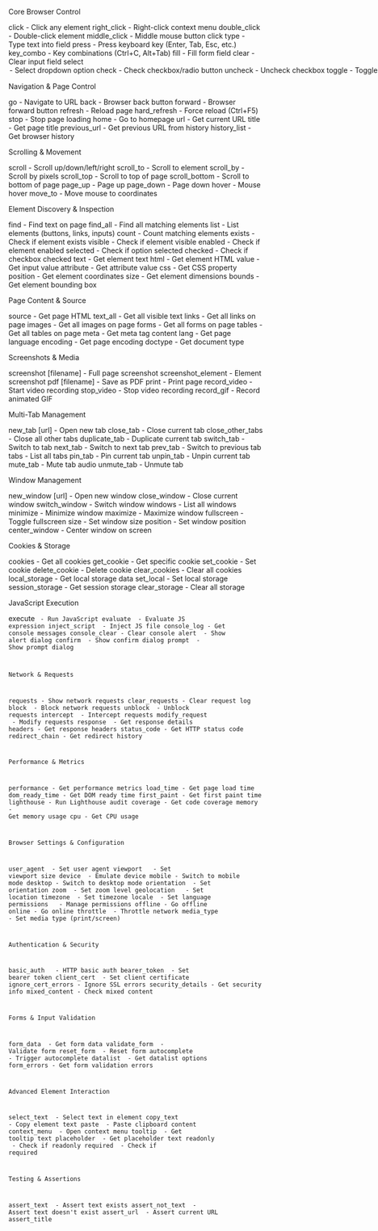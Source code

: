 Core Browser Control

click <selector> - Click any element
right_click <selector> - Right-click context menu
double_click <selector> - Double-click element
middle_click <selector> - Middle mouse button click
type <selector> <text> - Type text into field
press <key> - Press keyboard key (Enter, Tab, Esc, etc.)
key_combo <keys> - Key combinations (Ctrl+C, Alt+Tab)
fill <selector> <text> - Fill form field
clear <selector> - Clear input field
select <selector> <option> - Select dropdown option
check <selector> - Check checkbox/radio button
uncheck <selector> - Uncheck checkbox
toggle <selector> - Toggle checkbox state
submit <selector> - Submit form
focus <selector> - Focus on element
blur <selector> - Remove focus from element
drag <from> <to> - Drag and drop elements
upload <selector> <file> - Upload file
download <url> [filename] - Download file

Navigation & Page Control

go <url> - Navigate to URL
back - Browser back button
forward - Browser forward button
refresh - Reload page
hard_refresh - Force reload (Ctrl+F5)
stop - Stop page loading
home - Go to homepage
url - Get current URL
title - Get page title
previous_url - Get previous URL from history
history_list - Get browser history

Scrolling & Movement

scroll <direction> - Scroll up/down/left/right
scroll_to <selector> - Scroll to element
scroll_by <x> <y> - Scroll by pixels
scroll_top - Scroll to top of page
scroll_bottom - Scroll to bottom of page
page_up - Page up
page_down - Page down
hover <selector> - Mouse hover
move_to <x> <y> - Move mouse to coordinates

Element Discovery & Inspection

find <text> - Find text on page
find_all <selector> - Find all matching elements
list <type> - List elements (buttons, links, inputs)
count <selector> - Count matching elements
exists <selector> - Check if element exists
visible <selector> - Check if element visible
enabled <selector> - Check if element enabled
selected <selector> - Check if option selected
checked <selector> - Check if checkbox checked
text <selector> - Get element text
html <selector> - Get element HTML
value <selector> - Get input value
attribute <selector> <attr> - Get attribute value
css <selector> <property> - Get CSS property
position <selector> - Get element coordinates
size <selector> - Get element dimensions
bounds <selector> - Get element bounding box

Page Content & Source

source - Get page HTML
text_all - Get all visible text
links - Get all links on page
images - Get all images on page
forms - Get all forms on page
tables - Get all tables on page
meta <name> - Get meta tag content
lang - Get page language
encoding - Get page encoding
doctype - Get document type

Screenshots & Media

screenshot [filename] - Full page screenshot
screenshot_element <selector> - Element screenshot
pdf [filename] - Save as PDF
print - Print page
record_video - Start video recording
stop_video - Stop video recording
record_gif - Record animated GIF

Multi-Tab Management

new_tab [url] - Open new tab
close_tab - Close current tab
close_other_tabs - Close all other tabs
duplicate_tab - Duplicate current tab
switch_tab <index> - Switch to tab
next_tab - Switch to next tab
prev_tab - Switch to previous tab
tabs - List all tabs
pin_tab - Pin current tab
unpin_tab - Unpin current tab
mute_tab - Mute tab audio
unmute_tab - Unmute tab

Window Management

new_window [url] - Open new window
close_window - Close current window
switch_window <index> - Switch window
windows - List all windows
minimize - Minimize window
maximize - Maximize window
fullscreen - Toggle fullscreen
size <width> <height> - Set window size
position <x> <y> - Set window position
center_window - Center window on screen

Cookies & Storage

cookies - Get all cookies
get_cookie <name> - Get specific cookie
set_cookie <name> <value> - Set cookie
delete_cookie <name> - Delete cookie
clear_cookies - Clear all cookies
local_storage - Get local storage data
set_local <key> <value> - Set local storage
session_storage - Get session storage
clear_storage - Clear all storage

JavaScript Execution

execute <code> - Run JavaScript
evaluate <expression> - Evaluate JS expression
inject_script <file> - Inject JS file
console_log - Get console messages
console_clear - Clear console
alert <message> - Show alert dialog
confirm <message> - Show confirm dialog
prompt <message> - Show prompt dialog

Network & Requests

requests - Show network requests
clear_requests - Clear request log
block <pattern> - Block network requests
unblock <pattern> - Unblock requests
intercept <pattern> - Intercept requests
modify_request <pattern> - Modify requests
response <url> - Get response details
headers - Get response headers
status_code - Get HTTP status code
redirect_chain - Get redirect history

Performance & Metrics

performance - Get performance metrics
load_time - Get page load time
dom_ready_time - Get DOM ready time
first_paint - Get first paint time
lighthouse - Run Lighthouse audit
coverage - Get code coverage
memory - Get memory usage
cpu - Get CPU usage

Browser Settings & Configuration

user_agent <string> - Set user agent
viewport <width> <height> - Set viewport size
device <name> - Emulate device
mobile - Switch to mobile mode
desktop - Switch to desktop mode
orientation <mode> - Set orientation
zoom <level> - Set zoom level
geolocation <lat> <lon> - Set location
timezone <tz> - Set timezone
locale <lang> - Set language
permissions <type> <state> - Manage permissions
offline - Go offline
online - Go online
throttle <speed> - Throttle network
media_type <type> - Set media type (print/screen)

Authentication & Security

basic_auth <user> <pass> - HTTP basic auth
bearer_token <token> - Set bearer token
client_cert <cert> - Set client certificate
ignore_cert_errors - Ignore SSL errors
security_details - Get security info
mixed_content - Check mixed content

Forms & Input Validation

form_data <selector> - Get form data
validate_form <selector> - Validate form
reset_form <selector> - Reset form
autocomplete <selector> - Trigger autocomplete
datalist <selector> - Get datalist options
form_errors - Get form validation errors

Advanced Element Interaction

select_text <selector> - Select text in element
copy_text <selector> - Copy element text
paste <selector> - Paste clipboard content
context_menu <selector> - Open context menu
tooltip <selector> - Get tooltip text
placeholder <selector> - Get placeholder text
readonly <selector> - Check if readonly
required <selector> - Check if required

Testing & Assertions

assert_text <text> - Assert text exists
assert_not_text <text> - Assert text doesn't exist
assert_url <url> - Assert current URL
assert_title <title> - Assert page title
assert_visible <selector> - Assert element visible
assert_hidden <selector> - Assert element hidden
assert_enabled <selector> - Assert element enabled
assert_disabled <selector> - Assert element disabled
assert_checked <selector> - Assert checkbox checked
assert_value <selector> <value> - Assert input value
assert_count <selector> <num> - Assert element count

Waiting & Timing

wait <seconds> - Wait fixed time
wait_for <selector> - Wait for element
wait_visible <selector> - Wait for visible
wait_hidden <selector> - Wait for hidden
wait_enabled <selector> - Wait for enabled
wait_text <text> - Wait for text
wait_url <pattern> - Wait for URL change
wait_title <title> - Wait for title
wait_load - Wait for page load
wait_network_idle - Wait for network idle
timeout <seconds> - Set default timeout

Data Export & Import

export_html [file] - Export page HTML
export_text [file] - Export page text
export_links [file] - Export all links
export_images [file] - Export image URLs
export_data <selector> [file] - Export table data
import_data <file> - Import test data
save_state [file] - Save browser state
load_state <file> - Load browser state

Automation & Scripting

record - Start recording actions
stop_record - Stop recording
replay <file> - Replay recorded script
macro <name> - Save/run macro
loop <count> <commands> - Loop commands
if <condition> - Conditional execution
else - Else branch
endif - End if block
break - Break from loop
continue - Continue loop
sleep <ms> - Sleep milliseconds
repeat_until <condition> - Repeat until true

Advanced Browser Features

dev_tools - Open developer tools
extensions - List browser extensions
bookmarks - Get bookmarks
downloads - Show download manager
incognito - Switch to incognito mode
clear_cache - Clear browser cache
clear_data - Clear browsing data
import_bookmarks <file> - Import bookmarks
export_bookmarks <file> - Export bookmarks

Accessibility Testing

accessibility_scan - Run accessibility audit
color_contrast <selector> - Check color contrast
alt_text - Check image alt text
heading_structure - Analyze heading structure
keyboard_navigation - Test keyboard nav
screen_reader - Simulate screen reader
focus_order - Check tab order

SEO & Meta Analysis

seo_scan - SEO analysis
meta_tags - Get all meta tags
og_tags - Get Open Graph tags
twitter_cards - Get Twitter card tags
structured_data - Get structured data
canonical_url - Get canonical URL
robots_txt - Get robots.txt
sitemap - Get sitemap

Advanced Network Features

proxy <url> - Set proxy server
vpn <config> - Connect to VPN
dns <server> - Set DNS server
har_export [file] - Export HAR file
network_conditions - Simulate network conditions
websockets - Monitor WebSocket connections
http2_info - Get HTTP/2 info

Browser Automation Utilities

random_user_agent - Set random user agent
random_viewport - Set random viewport
human_typing <text> - Type like human
human_click <selector> - Click like human
mouse_trail - Show mouse movements
captcha_solve - Attempt captcha solving
stealth_mode - Enable stealth mode

System Integration

notify <message> - System notification
sound <file> - Play sound
email <to> <subject> - Send email
slack <channel> <message> - Send Slack message
webhook <url> <data> - Send webhook
